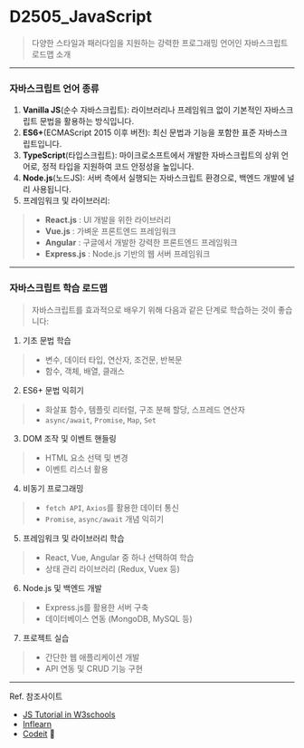# D2505_JavaScript
> 다양한 스타일과 패러다임을 지원하는 강력한 프로그래밍 언어인 자바스크립트 로드맵 소개

---
### 자바스크립트 언어 종류
1. **Vanilla JS**(순수 자바스크립트): 라이브러리나 프레임워크 없이 기본적인 자바스크립트 문법을 활용하는 방식입니다.
2. **ES6+**(ECMAScript 2015 이후 버전): 최신 문법과 기능을 포함한 표준 자바스크립트입니다.
3. **TypeScript**(타입스크립트): 마이크로소프트에서 개발한 자바스크립트의 상위 언어로, 정적 타입을 지원하여 코드 안정성을 높입니다.
4. **Node.js**(노드JS): 서버 측에서 실행되는 자바스크립트 환경으로, 백엔드 개발에 널리 사용됩니다.
5. 프레임워크 및 라이브러리:
> - **React.js** : UI 개발을 위한 라이브러리
> - **Vue.js** : 가벼운 프론트엔드 프레임워크
> - **Angular** : 구글에서 개발한 강력한 프론트엔드 프레임워크
>- **Express.js** : Node.js 기반의 웹 서버 프레임워크

---
### 자바스크립트 학습 로드맵
> 자바스크립트를 효과적으로 배우기 위해 다음과 같은 단계로 학습하는 것이 좋습니다:

1. 기초 문법 학습
> - 변수, 데이터 타입, 연산자, 조건문, 반복문
> - 함수, 객체, 배열, 클래스

2. ES6+ 문법 익히기
> - 화살표 함수, 템플릿 리터럴, 구조 분해 할당, 스프레드 연산자
> - `async/await`, `Promise`, `Map`, `Set`

3. DOM 조작 및 이벤트 핸들링
> - HTML 요소 선택 및 변경
> - 이벤트 리스너 활용

4. 비동기 프로그래밍
> - `fetch API`, `Axios`를 활용한 데이터 통신
> - `Promise`, `async/await` 개념 익히기

5. 프레임워크 및 라이브러리 학습
> - React, Vue, Angular 중 하나 선택하여 학습
> - 상태 관리 라이브러리 (Redux, Vuex 등)

6. Node.js 및 백엔드 개발
> - Express.js를 활용한 서버 구축
> - 데이터베이스 연동 (MongoDB, MySQL 등)

7. 프로젝트 실습
> - 간단한 웹 애플리케이션 개발
> - API 연동 및 CRUD 기능 구현

---
Ref. 참조사이트
- [JS Tutorial in W3schools](https://www.w3schools.com/js/default.asp)
- [Inflearn](https://www.inflearn.com/roadmaps/37)
- [Codeit](https://www.codeit.kr/paths/intro-to-programming-in-javascript) 🚀

